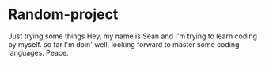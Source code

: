# Random-project
Just trying some things
Hey, my name is Sean and I'm trying to learn coding by myself. so far I'm doin' well, looking forward to master some coding languages.
Peace.
